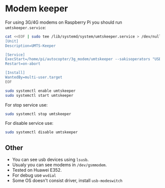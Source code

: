 # Modem keeper

For using 3G/4G modems on Raspberry Pi you should run `umtskeeper.service`:

```bash
cat <<EOF | sudo tee /lib/systemd/system/umtskeeper.service > /dev/null
[Unit]
Description=UMTS-Keeper

[Service]
ExecStart=/home/pi/autocopter/3g_modem/umtskeeper --sakisoperators "USBINTERFACE='0' OTHER='USBMODEM' USBMODEM='12d1:1506' APN='CUSTOM_APN' CUSTOM_APN='internet.beeline.ru' SIM_PIN='0000' APN_USER='beeline' APN_PASS='beeline'" --sakisswitches "--sudo --console" --devicename 'Huawei' --log --nat 'no'
Restart=on-abort

[Install]
WantedBy=multi-user.target
EOF

sudo systemctl enable umtskeeper
sudo systemctl start umtskeeper
```

For stop service use:

```bash
sudo systemctl stop umtskeeper
```

For disable service use:

```bash
sudo systemctl disable umtskeeper
```

## Other

* You can see usb devices using `lsusb`.
* Usualy you can see modems in `/dev/gsmmodem`.
* Tested on Huawei E352.
* For debug use `wvdial`
* Some OS doesn't consist driver, install `usb-modeswitch`
